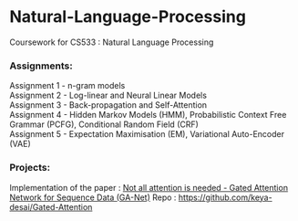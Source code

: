 # Natural-Language-Processing

Coursework for CS533 : Natural Language Processing

### Assignments:  
Assignment 1 - n-gram models  
Assignment 2 - Log-linear and Neural Linear Models  
Assignment 3 - Back-propagation and Self-Attention  
Assignment 4 - Hidden Markov Models (HMM), Probabilistic Context Free Grammar (PCFG), Conditional Random Field (CRF)  
Assignment 5 - Expectation Maximisation (EM), Variational Auto-Encoder (VAE)  

### Projects:
Implementation of the paper : [Not all attention is needed - Gated Attention Network for Sequence Data (GA-Net)](https://arxiv.org/abs/1912.00349)
Repo : https://github.com/keya-desai/Gated-Attention
